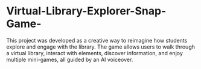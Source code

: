 # Virtual-Library-Explorer-Snap-Game-
This project was developed as a creative way to reimagine how students explore and engage with the library. The game allows users to walk through a virtual library, interact with elements, discover information, and enjoy multiple mini-games, all guided by an AI voiceover. 
